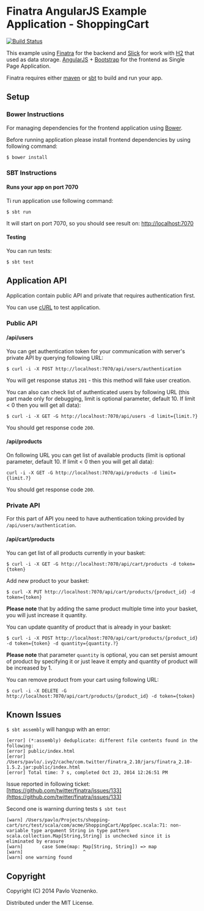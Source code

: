 # Finatra AngularJS Example Application - ShoppingCart

[![Build Status](https://travis-ci.org/fosco-maestro/finatra-angular-example.svg)](https://travis-ci.org/fosco-maestro/finatra-angular-example)

This example using [Finatra](http://finatra.info/) for the backend and [Slick](http://slick.typesafe.com/) for work with [H2](http://www.h2database.com/) that used as data storage. 
[AngularJS](https://angularjs.org/) + [Bootstrap](http://getbootstrap.com/) for the frontend as Single Page Application.

Finatra requires either [maven](http://maven.apache.org/) or [sbt](http://www.scala-sbt.org/release/docs/Getting-Started/Setup.html) to build and run your app.

## Setup

### Bower Instructions

For managing dependencies for the frontend application using [Bower](http://bower.io/).

Before running application please install frontend dependencies by using following command:

```
$ bower install
```

### SBT Instructions

#### Runs your app on port 7070

Ti run application use following command:

```
$ sbt run
```

It will start on port 7070, so you should see result on: [http://localhost:7070](http://localhost:7070)

#### Testing

You can run tests:

```
$ sbt test
```

## Application API

Application contain public API and private that requires authentication first.

You can use [cURL](http://curl.haxx.se/) to test application.

### Public API

#### /api/users

You can get authentication token for your communication with server's private API by querying following URL:

```
$ curl -i -X POST http://localhost:7070/api/users/authentication
```

You will get response status ```201``` - this this method will fake user creation.

You can also can check list of authenticated users by following URL (this part made only for debugging, limit is 
optional parameter, default 10. If limit < 0 then you will get all data):

```
$ curl -i -X GET -G http://localhost:7070/api/users -d limit={limit.?}
```

You should get response code ```200```.

#### /api/products

On following URL you can get list of available products (limit is optional parameter, default 10. 
If limit < 0 then you will get all data):
 
```
curl -i -X GET -G http://localhost:7070/api/products -d limit={limit.?}
```

You should get response code ```200```.

### Private API

For this part of API you need to have authentication toking provided by ```/api/users/authentication```.

#### /api/cart/products

You can get list of all products currently in your basket:

```
$ curl -i -X GET -G http://localhost:7070/api/cart/products -d token={token}
```

Add new product to your basket:

```
$ curl -X PUT http://localhost:7070/api/cart/products/{product_id} -d token={token}
```

**Please note** that by adding the same product multiple time into your basket, you will just increase it quantity.

You can update quantity of product that is already in your basket:

```
$ curl -i -X POST http://localhost:7070/api/cart/products/{product_id} -d token={token} -d quantity={quantity.?}
```

**Please note** that parameter ```quantity``` is optional, you can set persist amount of product by specifying 
it or just leave it empty and quantity of product will be increased by 1. 

You can remove product from your cart using following URL:

```
$ curl -i -X DELETE -G http://localhost:7070/api/cart/products/{product_id} -d token={token}
```

## Known Issues

```$ sbt assembly``` will hangup with an error:

```
[error] (*:assembly) deduplicate: different file contents found in the following:
[error] public/index.html
[error] /Users/pavlo/.ivy2/cache/com.twitter/finatra_2.10/jars/finatra_2.10-1.5.2.jar:public/index.html
[error] Total time: 7 s, completed Oct 23, 2014 12:26:51 PM
```
Issue reported in following ticket: [https://github.com/twitter/finatra/issues/133](https://github.com/twitter/finatra/issues/133)

Second one is warning durring tests ```$ sbt test```

```
[warn] /Users/pavlo/Projects/shopping-cart/src/test/scala/com/acme/ShoppingCart/AppSpec.scala:71: non-variable type argument String in type pattern scala.collection.Map[String,String] is unchecked since it is eliminated by erasure
[warn]       case Some(map: Map[String, String]) => map
[warn]                      ^
[warn] one warning found
```

## Copyright

Copyright (C) 2014 Pavlo Voznenko.

Distributed under the MIT License.
